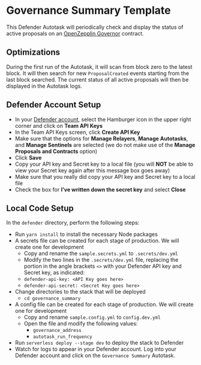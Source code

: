 # Governance Summary Template

This Defender Autotask will periodically check and display the status of active proposals on an [OpenZepplin Governor](https://docs.openzeppelin.com/contracts/4.x/api/governance) contract.

## Optimizations

During the first run of the Autotask, it will scan from block zero to the latest block.  It will then search for new `ProposalCreated` events starting from the last block searched. The current status of all active proposals will then be displayed in the Autotask logs.

## Defender Account Setup

- In your [Defender account](https://defender.openzeppelin.com/), select the Hamburger icon in the upper right corner and click on **Team API Keys**
- In the Team API Keys screen, click **Create API Key**
- Make sure that the options for **Manage Relayers**, **Manage Autotasks**, and **Manage Sentinels** are selected (we do not make use of the **Manage Proposals and Contracts** option)
- Click **Save**
- Copy your API key and Secret key to a local file (you will **NOT** be able to view your Secret key again after this message box goes away)
- Make sure that you really did copy your API key and Secret key to a local file
- Check the box for **I’ve written down the secret key** and select **Close**

## Local Code Setup

In the `defender` directory, perform the following steps:

- Run `yarn install` to install the necessary Node packages
- A secrets file can be created for each stage of production. We will create one for development
  - Copy and rename the `sample.secrets.yml` to `.secrets/dev.yml`
  - Modify the two lines in the `.secrets/dev.yml` file, replacing the portion in the angle brackets `<>` with your Defender API key and Secret key, as indicated:
  - `defender-api-key: <API Key goes here>`
  - `defender-api-secret: <Secret Key goes here>`
- Change directories to the stack that will be deployed
  - `cd governance_summary`
- A config file can be created for each stage of production. We will create one for development
  - Copy and rename `sample.config.yml` to `config.dev.yml`
  - Open the file and modify the following values:
    - `governance_address` 
    - `autotask_run_frequency`
- Run `serverless deploy --stage dev` to deploy the stack to Defender
- Watch for logs to appear in your Defender account.  Log into your Defender account and click on the `Governance Summary` Autotask.
